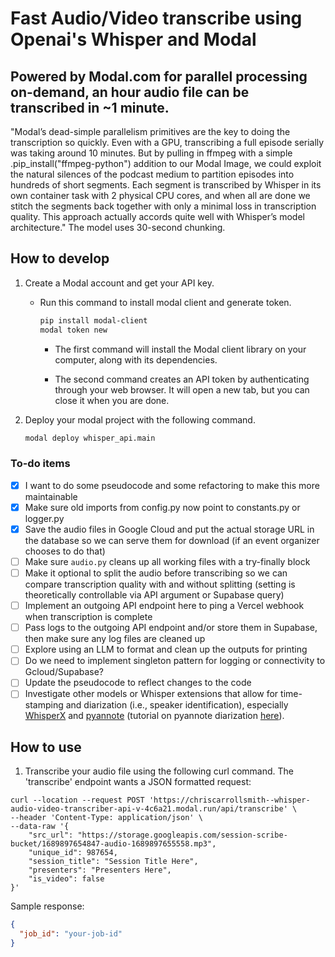 # Fast Audio/Video transcribe using Openai's Whisper and Modal

## Powered by Modal.com for parallel processing on-demand, an hour audio file can be transcribed in ~1 minute.

"Modal’s dead-simple parallelism primitives are the key to doing the transcription so quickly. Even with a GPU, transcribing a full episode serially was taking around 10 minutes. But by pulling in ffmpeg with a simple .pip_install("ffmpeg-python") addition to our Modal Image, we could exploit the natural silences of the podcast medium to partition episodes into hundreds of short segments. Each segment is transcribed by Whisper in its own container task with 2 physical CPU cores, and when all are done we stitch the segments back together with only a minimal loss in transcription quality. This approach actually accords quite well with Whisper’s model architecture." The model uses 30-second chunking.

## How to develop

1. Create a Modal account and get your API key.

   - Run this command to install modal client and generate token.

     ```bash
     pip install modal-client
     modal token new
     ```

     - The first command will install the Modal client library on your computer, along with its dependencies.

     - The second command creates an API token by authenticating through your web browser. It will open a new tab, but you can close it when you are done.

2. Deploy your modal project with the following command.

   ```bash
   modal deploy whisper_api.main
   ```

### To-do items

- [x] I want to do some pseudocode and some refactoring to make this more maintainable
- [x] Make sure old imports from config.py now point to constants.py or logger.py
- [x] Save the audio files in Google Cloud and put the actual storage URL in the database so we can serve them for download (if an event organizer chooses to do that)
- [ ] Make sure `audio.py` cleans up all working files with a try-finally block
- [ ] Make it optional to split the audio before transcribing so we can compare transcription quality with and without splitting (setting is theoretically controllable via API argument or Supabase query)
- [ ] Implement an outgoing API endpoint here to ping a Vercel webhook when transcription is complete
- [ ] Pass logs to the outgoing API endpoint and/or store them in Supabase, then make sure any log files are cleaned up
- [ ] Explore using an LLM to format and clean up the outputs for printing
- [ ] Do we need to implement singleton pattern for logging or connectivity to Gcloud/Supabase?
- [ ] Update the pseudocode to reflect changes to the code
- [ ] Investigate other models or Whisper extensions that allow for time-stamping and diarization (i.e., speaker identification), especially [WhisperX](https://github.com/m-bain/whisperX) and [pyannote](https://github.com/pyannote/pyannote-audio) (tutorial on pyannote diarization [here](https://lablab.ai/t/whisper-transcription-and-speaker-identification)).

## How to use

1. Transcribe your audio file using the following curl command. The 'transcribe' endpoint wants a JSON formatted request:

  ```curl
  curl --location --request POST 'https://chriscarrollsmith--whisper-audio-video-transcriber-api-v-4c6a21.modal.run/api/transcribe' \
  --header 'Content-Type: application/json' \
  --data-raw '{
      "src_url": "https://storage.googleapis.com/session-scribe-bucket/1689897654847-audio-1689897655558.mp3",
      "unique_id": 987654,
      "session_title": "Session Title Here",
      "presenters": "Presenters Here",
      "is_video": false
  }'
  ```

   Sample response:

   ```json
   {
     "job_id": "your-job-id"
   }
   ```
